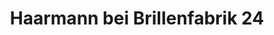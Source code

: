 ---
title: "Haarmann bei Brillenfabrik 24"
url: /bochum/haarmann-bei-brillenfabrik-24/
shop: Optiker
---